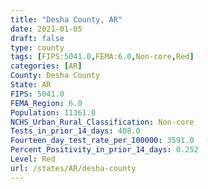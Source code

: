 ```yaml
---
title: "Desha County, AR"
date: 2021-01-05
draft: false
type: county
tags: [FIPS:5041.0,FEMA:6.0,Non-core,Red]
categories: [AR]
County: Desha County
State: AR
FIPS: 5041.0
FEMA_Region: 6.0
Population: 11361.0
NCHS_Urban_Rural_Classification: Non-core
Tests_in_prior_14_days: 408.0
Fourteen_day_test_rate_per_100000: 3591.0
Percent_Positivity_in_prior_14_days: 0.252
Level: Red
url: /states/AR/desha-county
---
```



